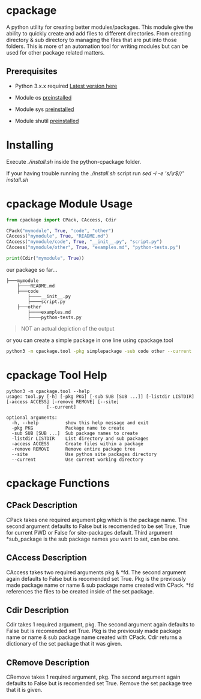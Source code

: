 # cpackage
A python utility for creating better modules/packages. This module give the ability to quickly create and add files to different directories. From creating directory & sub directory to managing the files that are put into those folders. This is more of an automation tool for writing modules but can be used for other package related matters.

## Prerequisites
* Python 3.x.x required [Latest version here](https://www.python.org/ftp/python/3.8.2/python-3.8.2.exe)

* Module os [preinstalled](https://docs.python.org/3/library/os.html)

* Module sys [preinstalled](https://docs.python.org/3.8/library/sys.html)

* Module shutil [preinstalled](https://docs.python.org/3/library/shutil.html)

# Installing
Execute *./install.sh* inside the python-cpackage folder.

If your having trouble running the *./install.sh* script run *sed -i -e 's/\r$//' install.sh*


# cpackage Module Usage

```python
from cpackage import CPack, CAccess, Cdir

CPack("mymodule", True, "code", "other")
CAccess("mymodule", True, "README.md")
CAccess("mymodule/code", True, "__init__.py", "script.py")
CAccess("mymodule/other", True, "examples.md", "python-tests.py")

print(Cdir("mymodule", True))
```
our package so far...

    ├───mymodule
        ├────README.md
        ├───code
            ├────__init__.py
            ├────script.py
        ├───other
            ├────examples.md
            ├────python-tests.py
> NOT an actual depiction of the output

or you can create a simple package in one line using cpackage.tool

```bash
python3 -m cpackage.tool -pkg simplepackage -sub code other --current
```

# cpackage Tool Help
```
python3 -m cpackage.tool --help
usage: tool.py [-h] [-pkg PKG] [-sub SUB [SUB ...]] [-listdir LISTDIR] [-access ACCESS] [-remove REMOVE] [--site]
               [--current]

optional arguments:
  -h, --help          show this help message and exit
  -pkg PKG            Package name to create
  -sub SUB [SUB ...]  Sub package names to create
  -listdir LISTDIR    List directory and sub packages
  -access ACCESS      Create files within a package
  -remove REMOVE      Remove entire package tree
  --site              Use python site packages directory
  --current           Use current working directory
```

# cpackage Functions

## CPack Description
CPack takes one required argument pkg which is the package name. The second argument defaults to False but is recomended to be set True, True for current PWD or False for site-packages default. Third argument \*sub_package is the sub package names you want to set, can be one.

## CAccess Description
CAccess takes two required arguments pkg & \*fd. The second argument again defaults to False but is recomended set True. Pkg is the previously made package name or name & sub package name created with CPack. \*fd references the files to be created inside of the set package.

## Cdir Description
Cdir takes 1 required argument, pkg. The second argument again defaults to False but is recomended set True. Pkg is the previously made package name or name & sub package name created with CPack. Cdir returns a dictionary of the set package that it was given.

## CRemove Description
CRemove takes 1 required argument, pkg. The second argument again defaults to False but is recomended set True. Remove the set package tree that it is given.
